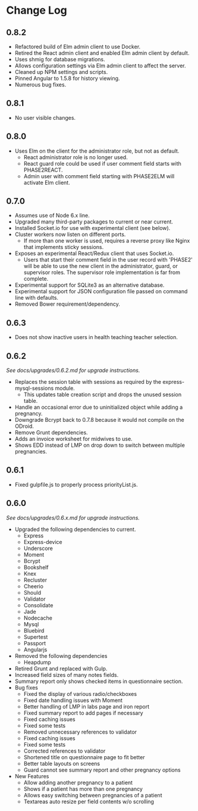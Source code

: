 # Change Log

## 0.8.2

- Refactored build of Elm admin client to use Docker.
- Retired the React admin client and enabled Elm admin client by default.
- Uses shmig for database migrations.
- Allows configuration settings via Elm admin client to affect the server.
- Cleaned up NPM settings and scripts.
- Pinned Angular to 1.5.8 for history viewing.
- Numerous bug fixes.

## 0.8.1

- No user visible changes.

## 0.8.0

- Uses Elm on the client for the administrator role, but not as default.
  - React administrator role is no longer used.
  - React guard role could be used if user comment field starts with PHASE2REACT.
  - Admin user with comment field starting with PHASE2ELM will activate Elm client.

## 0.7.0

- Assumes use of Node 6.x line.
- Upgraded many third-party packages to current or near current.
- Installed Socket.io for use with experimental client (see below).
- Cluster workers now listen on different ports.
   - If more than one worker is used, requires a reverse proxy
     like Nginx that implements sticky sessions.
- Exposes an experimental React/Redux client that uses Socket.io.
   - Users that start their comment field in the user record with 'PHASE2' will
     be able to use the new client in the administrator, guard, or supervisor
     roles. The supervisor role implementation is far from complete.
- Experimental support for SQLite3 as an alternative database.
- Experimental support for JSON configuration file passed on command line with defaults.
- Removed Bower requirement/dependency.

## 0.6.3

- Does not show inactive users in health teaching teacher selection.

## 0.6.2

*See docs/upgrades/0.6.2.md for upgrade instructions.*

- Replaces the session table with sessions as required by the
  express-mysql-sessions module.
   - This updates table creation script and drops the unused session table.
- Handle an occasional error due to uninitialized object while adding a pregnancy.
- Downgrade Bcrypt back to 0.7.8 because it would not compile on the ODroid.
- Remove Grunt dependencies.
- Adds an invoice worksheet for midwives to use.
- Shows EDD instead of LMP on drop down to switch between multiple pregnancies.

## 0.6.1

- Fixed gulpfile.js to properly process priorityList.js.

## 0.6.0

*See docs/upgrades/0.6.x.md for upgrade instructions.*

- Upgraded the following dependencies to current.
   - Express
   - Express-device
   - Underscore
   - Moment
   - Bcrypt
   - Bookshelf
   - Knex
   - Recluster
   - Cheerio
   - Should
   - Validator
   - Consolidate
   - Jade
   - Nodecache
   - Mysql
   - Bluebird
   - Supertest
   - Passport
   - Angularjs
- Removed the following dependencies
   - Heapdump
- Retired Grunt and replaced with Gulp.
- Increased field sizes of many notes fields.
- Summary report only shows checked items in questionnaire section.
- Bug fixes
   - Fixed the display of various radio/checkboxes
   - Fixed date handling issues with Moment
   - Better handling of LMP in labs page and iron report
   - Fixed summary report to add pages if necessary
   - Fixed caching issues
   - Fixed some tests
   - Removed unnecessary references to validator
   - Fixed caching issues
   - Fixed some tests
   - Corrected references to validator
   - Shortened title on questionnaire page to fit better
   - Better table layouts on screens
   - Guard cannot see summary report and other pregnancy options
- New Features
   - Allow adding another pregnancy to a patient
   - Shows if a patient has more than one pregnancy
   - Allows easy switching between pregnancies of a patient
   - Textareas auto resize per field contents w/o scrolling


